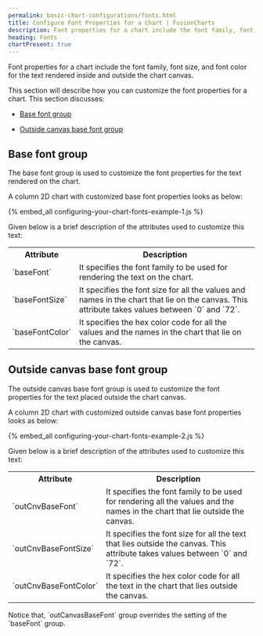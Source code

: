 ```yaml
---
permalink: basic-chart-configurations/fonts.html
title: Configure Font Properties for a Chart | FusionCharts
description: Font properties for a chart include the font family, font size, and font color for the text rendered inside and outside the chart canvas.
heading: Fonts
chartPresent: true
---
```


Font properties for a chart include the font family, font size, and font color for the text rendered inside and outside the chart canvas.

This section will describe how you can customize the font properties for a chart. This section discusses:

* <a href="/basic-chart-configurations/fonts#base-font-group" class="smoth-scroll">Base font group</a>

* <a href="/basic-chart-configurations/fonts#outside-canvas-base-font-group" class="smoth-scroll">Outside canvas base font group</a>

## Base font group

The base font group is used to customize the font properties for the text rendered on the chart.

A column 2D chart with customized base font properties looks as below:

{% embed_all configuring-your-chart-fonts-example-1.js %}

Given below is a brief description of the attributes used to customize this text:

<table>
  <tr>
    <th>Attribute</th>
    <th>Description</th>
  </tr>
  <tr>
    <td>`baseFont`</td>
    <td>It specifies the font family to be used for rendering the text on the chart.</td>
  </tr>
  <tr>
    <td>`baseFontSize`</td>
    <td>It specifies the font size for all the values and names in the chart that lie on the canvas. This attribute takes values between `0` and `72`.</td>
  </tr>
  <tr>
    <td>`baseFontColor`</td>
    <td>It specifies the hex color code for all the values and the names in the chart that lie on the canvas.</td>
  </tr>
</table>


## Outside canvas base font group

The outside canvas base font group is used to customize the font properties for the text placed outside the chart canvas.

A column 2D chart with customized outside canvas base font properties looks as below:

{% embed_all configuring-your-chart-fonts-example-2.js %}

Given below is a brief description of the attributes used to customize this text:

<table>
  <tr>
    <th>Attribute</th>
    <th>Description</th>
  </tr>
  <tr>
    <td>`outCnvBaseFont`</td>
    <td>It specifies the font family to be used for rendering all the values and the names in the chart that lie outside the canvas.</td>
  </tr>
  <tr>
    <td>`outCnvBaseFontSize`</td>
    <td>It specifies the font size for all the text that lies outside the canvas. This attribute takes values between `0` and `72`.</td>
  </tr>
  <tr>
    <td>`outCnvBaseFontColor`</td>
    <td>It specifies the hex color code for all the text in the chart that lies outside the canvas.
</td>
  </tr>
</table>






<p class = "text-info">Notice that, `outCanvasBaseFont` group overrides the setting of the `baseFont` group.</p>

